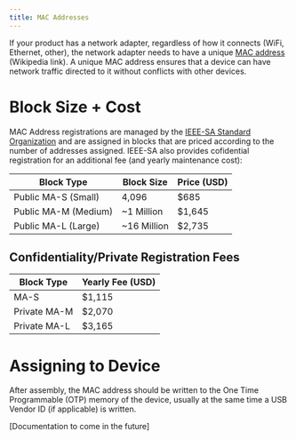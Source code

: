 ```yaml
---
title: MAC Addresses
---
```


If your product has a network adapter, regardless of how it connects (WiFi, Ethernet, other), the network adapter needs to have a unique [MAC address](https://www.wikiwand.com/en/MAC_address) (Wikipedia link). A unique MAC address ensures that a device can have network traffic directed to it without conflicts with other devices.

# Block Size + Cost

MAC Address registrations are managed by the [IEEE-SA Standard Organization](http://standards.ieee.org) and are assigned in blocks that are priced according to the number of addresses assigned. IEEE-SA also provides cofidential registration for an additional fee (and yearly maintenance cost):

| Block Type | Block Size | Price (USD)|
|------------|------------|------|
| Public MA-S (Small) | 4,096 | $685|
| Public MA-M (Medium) | ~1 Million | $1,645|
| Public MA-L (Large) | ~16 Million | $2,735|

## Confidentiality/Private Registration Fees

| Block Type | Yearly Fee (USD)|
|------------|------|
| MA-S | $1,115 |
| Private MA-M | $2,070 |
| Private MA-L | $3,165 |

# Assigning to Device

After assembly, the MAC address should be written to the One Time Programmable (OTP) memory of the device, usually at the same time a USB Vendor ID (if applicable) is written.

[Documentation to come in the future]